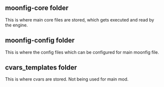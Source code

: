 ## moonfig-core folder

This is where main core files are stored, which gets executed and read by the engine.

## moonfig-config folder

This is where the config files which can be configured for main moonfig file.

## cvars_templates folder

This is where cvars are stored. Not being used for main mod.
